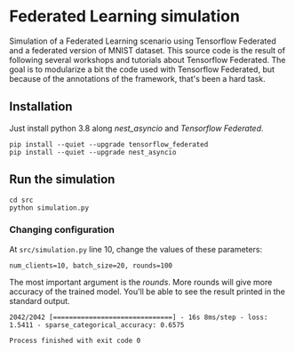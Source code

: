 # Federated Learning simulation
Simulation of a Federated Learning scenario using Tensorflow Federated and a federated version of MNIST dataset.
This source code is the result of following several workshops and tutorials about Tensorflow Federated.
The goal is to modularize a bit the code used with Tensorflow Federated, but because of the annotations of the framework, 
that's been a hard task.

## Installation

Just install python 3.8 along _nest_asyncio_ and _Tensorflow Federated_.

    pip install --quiet --upgrade tensorflow_federated
    pip install --quiet --upgrade nest_asyncio
    
## Run the simulation

    cd src
    python simulation.py
    
### Changing configuration

At `src/simulation.py` line 10, change the values of these parameters:

    num_clients=10, batch_size=20, rounds=100 

The most important argument is the _rounds_. More rounds will give more accuracy of the trained model.
You'll be able to see the result printed in the standard output.

    2042/2042 [==============================] - 16s 8ms/step - loss: 1.5411 - sparse_categorical_accuracy: 0.6575
    
    Process finished with exit code 0
